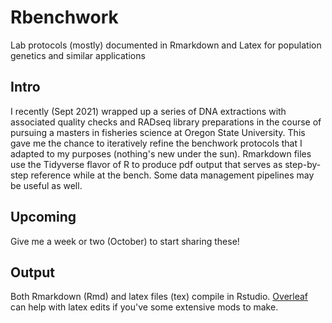 # Rbenchwork
Lab protocols (mostly) documented in Rmarkdown and Latex for population genetics and similar applications

## Intro
I recently (Sept 2021) wrapped up a series of DNA extractions with associated quality checks and RADseq library preparations in the course of pursuing a masters in fisheries science at Oregon State University. This gave me the chance to iteratively refine the benchwork protocols that I adapted to my purposes (nothing's new under the sun). Rmarkdown files use the Tidyverse flavor of R to produce pdf output that serves as step-by-step reference while at the bench. Some data management pipelines may be useful as well.

## Upcoming
Give me a week or two (October) to start sharing these!

## Output
Both Rmarkdown (Rmd) and latex files (tex) compile in Rstudio. [Overleaf](overleaf.com) can help with latex edits if you've some extensive mods to make.
